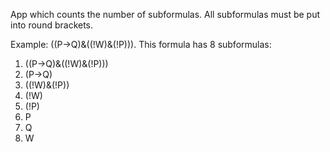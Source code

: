 App which counts the number of subformulas. All subformulas must be put into round brackets.

Example: ((P->Q)&((!W)&(!P))).
This formula has 8 subformulas:
1. ((P->Q)&((!W)&(!P)))
2. (P->Q)
3. ((!W)&(!P))
4. (!W)
5. (!P)
6. P
7. Q
8. W 
